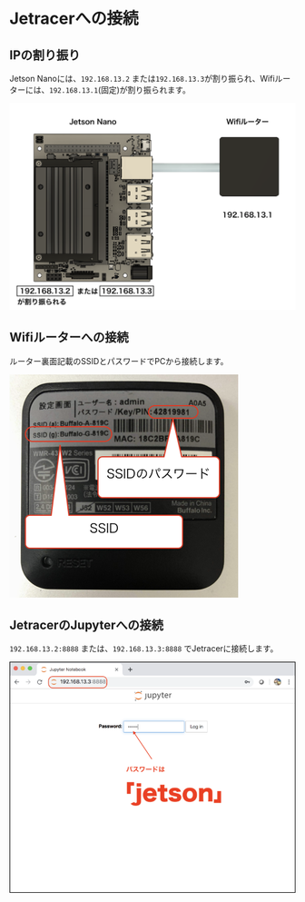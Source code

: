 # Jetracerへの接続

## IPの割り振り

Jetson Nanoには、`192.168.13.2` または`192.168.13.3`が割り振られ、Wifiルーターには、`192.168.13.1`(固定)が割り振られます。

![](./img/wifi000.png)

## Wifiルーターへの接続

ルーター裏面記載のSSIDとパスワードでPCから接続します。

![](./img/wifi002.png)

## JetracerのJupyterへの接続

`192.168.13.2:8888` または、`192.168.13.3:8888` でJetracerに接続します。

![](./img/jupyter001.png)
